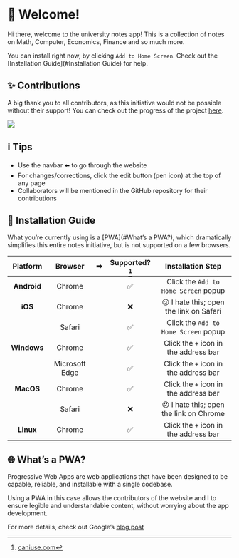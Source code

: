 # 👋 Welcome!

Hi there, welcome to the university notes app! This is a collection of notes on Math, Computer, Economics, Finance and so much more.

You can install right now, by clicking `Add to Home Screen`. Check out the [Installation Guide](#Installation Guide) for help.

## ✨ Contributions

A big thank you to all contributors, as this initiative would not be possible without their support! You can check out the progress of the project [here](https://github.com/orgs/uni-notes/projects/1/views/1?layout=board).

<a href="https://github.com/AhmedThahir/Uni_Notes/graphs/contributors">
  <img src="https://contrib.rocks/image?repo=AhmedThahir/Uni_Notes" loading="lazy" />
</a>

## ℹ️ Tips

- Use the navbar ⬅️ to go through the website
- For changes/corrections, click the edit button (pen icon) at the top of any page
- Collaborators will be mentioned in the GitHub repository for their contributions

## 📱 Installation Guide

What you’re currently using is a [PWA](#What’s a PWA?), which dramatically simplifies this entire notes initiative, but is not supported on a few browsers.

|  Platform   |    Browser     |  ➡   | Supported?[^caniuse] |           Installation Step            |
| :---------: | :------------: | :--: | :------------------: | :------------------------------------: |
| **Android** |     Chrome     |      |          ✅           |  Click the `Add to Home Screen` popup  |
|   **iOS**   |     Chrome     |      |          ❌           | 😕 I hate this; open the link on Safari |
|             |     Safari     |      |          ✅           |  Click the `Add to Home Screen` popup  |
| **Windows** |     Chrome     |      |          ✅           | Click the `+` icon in the address bar  |
|             | Microsoft Edge |      |          ✅           | Click the `+` icon in the address bar  |
|  **MacOS**  |     Chrome     |      |          ✅           | Click the `+` icon in the address bar  |
|             |     Safari     |      |          ❌           | 😕 I hate this; open the link on Chrome |
|  **Linux**  |     Chrome     |      |          ✅           | Click the `+` icon in the address bar  |

[^caniuse]: [caniuse.com](https://caniuse.com/web-app-manifest)

## 🌐 What’s a PWA?

Progressive Web Apps are web applications that have been designed to be capable, reliable, and installable with a single codebase.

Using a PWA in this case allows the contributors of the website and I to ensure legible and understandable content, without worrying about the app development.

For more details, check out Google’s [blog post](https://web.dev/what-are-pwas/)
